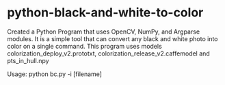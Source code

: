 # python-black-and-white-to-color
Created a Python Program that uses OpenCV, NumPy, and Argparse modules. It is a simple tool that can convert any black and white photo into color on a single command.
This program uses models colorization_deploy_v2.prototxt, colorization_release_v2.caffemodel and pts_in_hull.npy

Usage:
python bc.py -i [filename]
